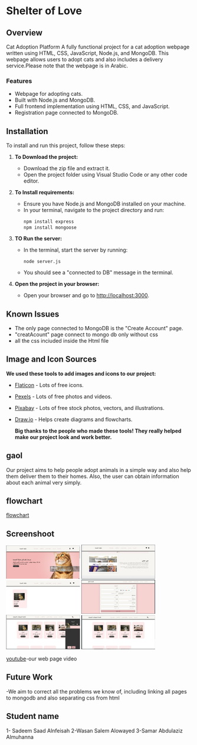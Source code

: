 # Shelter of Love 

## Overview
Cat Adoption Platform
A fully functional project for a cat adoption webpage written using HTML, CSS, JavaScript, Node.js, and MongoDB. This webpage allows users to adopt cats and also includes a delivery service.Please note that the webpage is in Arabic.

### Features
- Webpage for adopting cats.
- Built with Node.js and MongoDB.
- Full frontend implementation using HTML, CSS, and JavaScript.
- Registration page connected to MongoDB.

## Installation

To install and run this project, follow these steps:

1. **To Download the project:**
   - Download the zip file and extract it.
   - Open the project folder using Visual Studio Code or any other code editor.

2. **To Install requirements:**
   - Ensure you have Node.js and MongoDB installed on your machine.
   - In your terminal, navigate to the project directory and run:
     ``` in bash
     npm install express
     npm install mongoose
     ```

3. **TO Run the server:**
   - In the terminal, start the server by running:
     ``` in bash
     node server.js
     ```
   - You should see a "connected to DB" message in the terminal.

4. **Open the project in your browser:**
   - Open your browser and go to [http://localhost:3000](http://localhost:3000).

## Known Issues

- The only page connected to MongoDB is the "Create Account" page.
- "creatAcount" page connect to mongo db only without css
- all the css inciuded inside the Html file 

  
## Image and Icon Sources

**We used these tools to add images and icons to our project:**
- [Flaticon](https://www.flaticon.com/) - Lots of free icons.
- [Pexels](https://www.pexels.com/) - Lots of free photos and videos.
- [Pixabay](https://pixabay.com/) - Lots of free stock photos, vectors, and illustrations.
- [Draw.io](https://app.diagrams.net/) - Helps create diagrams and flowcharts.

  
  **Big thanks to the people who made these tools! They really helped make our project look and work better.**
  
## gaol 
Our project aims to help people adopt animals in a simple way and also help them deliver them to their homes. Also, the user can obtain information about each animal very simply.
  
## flowchart
[flowchart](https://drive.google.com/file/d/1OUegUdPQLLpnEAP3kvmbE_exB6zHJMlY/view)

## Screenshoot 
<div>
 <img src="https://github.com/wasanalowayed/CS-346-Project/blob/main/web1.png" alt="Web Image" width="200">
 <img src="https://github.com/wasanalowayed/CS-346-Project/blob/main/web2.png" alt="Web Image" width="200">
 <img src="https://github.com/wasanalowayed/CS-346-Project/blob/main/web3.png" alt="Web Image" width="200">
 <img src="https://github.com/wasanalowayed/CS-346-Project/blob/main/weeb4.png" alt="Web Image" width="200">
 <img src="https://github.com/wasanalowayed/CS-346-Project/blob/main/web5.png" alt="Web Image" width="200">
 <img src="https://github.com/wasanalowayed/CS-346-Project/blob/main/web6.png" alt="Web Image" width="200">
</div>

[youtube](https://www.youtube.com/watch?v=yMAkekvtuzg)-our web page video 

## Future Work
-We aim to correct all the problems we know of, including linking all pages to mongodb and also separating css from html


## Student name 
1- Sadeem Saad Alnfeisah 
2-Wasan Salem Alowayed
3-Samar Abdulaziz Almuhanna

